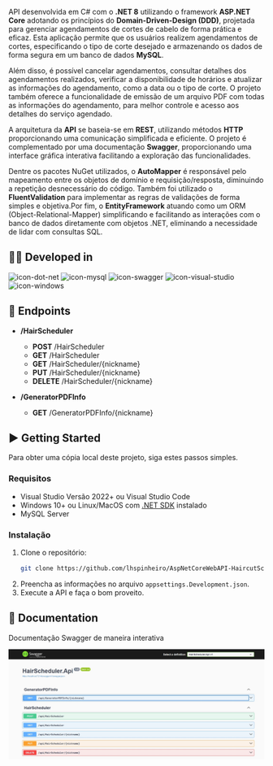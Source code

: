 API desenvolvida em C# com o **.NET 8** utilizando o framework **ASP.NET Core** adotando os princípios do **Domain-Driven-Design (DDD)**, projetada para gerenciar agendamentos de cortes de cabelo de forma prática e eficaz. Esta aplicação permite que os usuários realizem agendamentos de cortes, especificando o tipo de corte desejado e armazenando os dados de forma segura em um banco de dados **MySQL**. 

Além disso, é possível cancelar agendamentos, consultar detalhes dos agendamentos realizados, verificar a disponibilidade de horários e atualizar as informações do agendamento, como a data ou o tipo de corte.
O projeto também oferece a funcionalidade de emissão de um arquivo PDF com todas as informações do agendamento, para melhor controle e acesso aos detalhes do serviço agendado.

A arquitetura da **API** se baseia-se em **REST**, utilizando métodos **HTTP** proporcionando uma comunicação simplificada e eficiente. O projeto é complementado por uma documentação **Swagger**, proporcionando uma interface gráfica interativa facilitando a exploração das funcionalidades.

Dentre os pacotes NuGet utilizados, o **AutoMapper** é responsável pelo mapeamento entre os objetos de domínio e requisição/resposta, diminuindo a repetição desnecessário do código. Também foi utilizado o **FluentValidation** para implementar as regras de validações de forma simples e objetiva.Por fim, o **EntityFramework** atuando como um ORM (Object-Relational-Mapper) simplificando e facilitando as interações com o banco de dados diretamente com objetos .NET, eliminando a necessidade de lidar com consultas SQL.

## 👨‍💻 Developed in 

![icon-dot-net]
![icon-mysql]
![icon-swagger]
![icon-visual-studio]
![icon-windows]


## 🔗 Endpoints

- **/HairScheduler**

    - **POST** /HairScheduler
    - **GET** /HairScheduler
    - **GET** /HairScheduler/{nickname}
    - **PUT** /HairScheduler/{nickname}
    - **DELETE** /HairScheduler/{nickname}

- **/GeneratorPDFInfo**

    - **GET** /GeneratorPDFInfo/{nickname}

## ▶️ Getting Started

Para obter uma cópia local deste projeto, siga estes passos simples.

### Requisitos

- Visual Studio Versão 2022+ ou Visual Studio Code
- Windows 10+ ou Linux/MacOS com [.NET SDK][dot-net-sdk] instalado 
- MySQL Server

### Instalação 

1. Clone o repositório: 
    ```sh
    git clone https://github.com/lhspinheiro/AspNetCoreWebAPI-HaircutScheluder.git
     ```
2. Preencha as informações no arquivo `appsettings.Development.json`.
3. Execute a API e faça o bom proveito.

## 📃 Documentation

Documentação Swagger de maneira interativa

![image-swagger]











<!-- Links -->
[dot-net-sdk]: https://dotnet.microsoft.com/pt-br/download/dotnet/8.0

<!-- Images -->
[image-swagger]: /images/Project.jpg

<!-- Icons -->
[icon-dot-net]: https://img.shields.io/badge/.NET-512BD4?logo=dotnet&logoColor=fff&style=for-the-badge
[icon-mysql]: https://img.shields.io/badge/MySQL-4479A1?logo=mysql&logoColor=fff&style=for-the-badge
[icon-swagger]: https://img.shields.io/badge/Swagger-85EA2D?logo=swagger&logoColor=000&style=for-the-badge
[icon-visual-studio]: https://img.shields.io/badge/Visual%20Studio-5C2D91.svg?style=for-the-badge&logo=visual-studio&logoColor=white
[icon-windows]: https://img.shields.io/badge/Windows-0078D6?style=for-the-badge&logo=windows&logoColor=white
